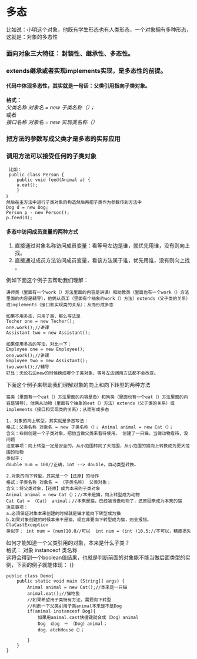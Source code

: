 # 多态

​	比如说：小明这个对象，他既有学生形态也有人类形态，一个对象拥有多种形态，这就是：对象的多态性  

### 面向对象三大特征： 封装性、继承性、多态性。  
### extends继承或者实现implements实现，是多态性的前提。  
#### 代码中体现多态性，其实就是一句话：父类引用指向子类对象。  
**格式：**  
*父类名称 对象名 = new 子类名称（）；*  
或者  
*接口名称 对象名 = new 实现类名称（）* 



### 把方法的参数写成父类才是多态的实际应用
### 调用方法可以接受任何的子类对象  
     比如：
     public class Person {
        public void feed(Animal a) {
        a.eat();
        }
    ｝
    然后在主方法中进行子类对象的构造然后再把子类作为参数传到方法中
    Dog d = new Dog;
    Person p - new Person();
    p.feed(d);

#### 多态中访问成员变量的两种方式
1. 直接通过对象名称访问成员变量：看等号左边是谁，就优先用谁，没有则向上找。
2. 直接通过成员方法访问成员变量，看该方法属于谁，优先用谁，没有则向上找 。
  
例如下面这个例子去帮助我们理解：
```
讲师类（里面有一个work（）方法里面的内容是讲课）和助教类（里面也有一个work（）方法里面的内容是辅导），他俩从员工（里面有个抽象的work（）方法）extends（父子类的关系）或implements（接口和实现类的关系）；从而形成多态

如果不用多态，只用子类，那么写法是
Techer one = new Techer();
one.work();//讲课
Assistant two = new Assistant();
 
如果使用多态的写法，对比一下：
Employee one = new Employee();
one.work();//讲课
Employee two = new Assistant();
two.work();//辅导
好处：无论右边new的时候换成哪个子类对象，等号左边调用方法都不会改变。
```

下面这个例子来帮助我们理解对象的向上和向下转型的两种方法
```
猫类（里面有一个eat（）方法里面的内容是鱼）和狗类（里面也有一个eat（）方法里面的内容是辅导），他俩从动物（里面有个抽象的eat（）方法）extends（父子类的关系）或implements（接口和实现类的关系）；从而形成多态  

1. 对象的向上转型，其实就是多态写法：
格式：父类名称 对象名 = new 子类名称（）； Animal animal = new Cat（）；
含义：右侧创建一个子类对象，把他当做父类来看待使用。 创建了一只猫，当做动物看待，没问题
注意事项：向上转型一定是安全的。从小范围转向了大范围，从小范围的猫向上转换成为更大范围的动物
类似于：
double num = 100//正确，int --> double，自动类型转换。

2.对象的向下转型，其实是一个【还原】的动作
格式：子类名称 对象名 = （子类名称） 父类对象；
含义：将父类对象，【还原】成为本来的子类对象
Animal animal = new Cat（）；//本来是猫，向上转型成为动物
Cat Cat = （Cat） animal；//本来是猫，已经被当做动物了，还原回来成为本来的猫
注意事项：
a.必须保证对象本来创建的时候就是猫才能向下转型成为猫
b.如果对象创建的时候本来不是猫，现在非要向下转型成为猫，则会报错。ClaCastException
类似于： int num = (num)10.0//可以  int num = (int )10.5;//不可以，精度损失

```

如何才能知道一个父类引用的对象，本来是什么子类？  
格式：
对象 instanceof 类名称  
这将会得到一个boolean值结果，也就是判断前面的对象能不能当做后面类型的实例，下面的例子就能体现： {}
```
public class Demo{
    public static void main (String[] args) {
        Animal animal = new Cat();//本来是一只猫
        animal.eat();//猫吃鱼
        //如果希望用子类特有方法，需要向下转型
        //判断一下父类引用子类animal本来是不是Dog
        if(animal instanceof Dog){
            如果用animal.cast快捷键就会成（Dog）animal
            Dog　ｄog　＝　（Dog）animal；
            dog．atchHouse（）；
            
        }
    }
}
```